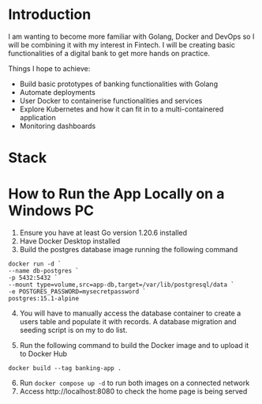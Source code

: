# Introduction

I am wanting to become more familiar with Golang, Docker and DevOps so I will be combining it with my interest in Fintech. I will be creating basic functionalities of a digital bank to get more hands on practice.

Things I hope to achieve:

- Build basic prototypes of banking functionalities with Golang
- Automate deployments
- User Docker to containerise functionalities and services
- Explore Kubernetes and how it can fit in to a multi-containered application
- Monitoring dashboards

# Stack

# How to Run the App Locally on a Windows PC

1. Ensure you have at least Go version 1.20.6 installed
2. Have Docker Desktop installed
3. Build the postgres database image running the following command

```
docker run -d `
--name db-postgres `
-p 5432:5432 `
--mount type=volume,src=app-db,target=/var/lib/postgresql/data `
-e POSTGRES_PASSWORD=mysecretpassword `
postgres:15.1-alpine
```

4. You will have to manually access the database container to create a users table and populate it with records. A database migration and seeding script is on my to do list.

5. Run the following command to build the Docker image and to upload it to Docker Hub

`docker build --tag banking-app .`

6. Run `docker compose up -d` to run both images on a connected network
7. Access http://localhost:8080 to check the home page is being served

